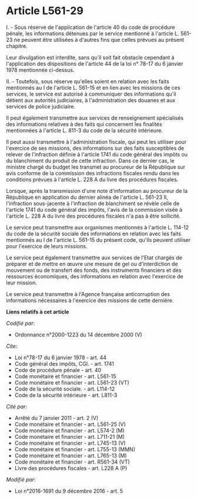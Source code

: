 # Article L561-29

I. - Sous réserve de l'application de l'article 40 du code de procédure pénale, les informations détenues par le service
mentionné à l'article L. 561-23 ne peuvent être utilisées à d'autres fins que celles prévues au présent chapitre. 

Leur divulgation est interdite, sans qu'il soit fait obstacle cependant à l'application des dispositions de l'article 44 de
la loi n° 78-17 du 6 janvier 1978 mentionnée ci-dessus. 

II. - Toutefois, sous réserve qu'elles soient en relation avec les faits mentionnés au I de l'article L. 561-15 et en lien
avec les missions de ces services, le service est autorisé à communiquer des informations qu'il détient aux autorités
judiciaires, à l'administration des douanes et aux services de police judiciaire. 

Il peut également transmettre aux services de renseignement spécialisés des informations relatives à des faits qui concernent
les finalités mentionnées à l'article L. 811-3 du code de la sécurité intérieure. 

Il peut aussi transmettre à l'administration fiscale, qui peut les utiliser pour l'exercice de ses missions, des informations
sur des faits susceptibles de relever de l'infraction définie à l'article 1741 du code général des impôts ou du blanchiment
du produit de cette infraction. Dans ce dernier cas, le ministre chargé du budget les transmet au procureur de la République
sur avis conforme de la commission des infractions fiscales rendu dans les conditions prévues à l'article L. 228 A du livre
des procédures fiscales. 

Lorsque, après la transmission d'une note d'information au procureur de la République en application du dernier alinéa de
l'article L. 561-23 II, l'infraction sous-jacente à l'infraction de blanchiment se révèle celle de l'article 1741 du code
général des impôts, l'avis de la commission visée à l'article L. 228 A du livre des procédures fiscales n'a pas à être
sollicité. 

Le service peut transmettre aux organismes mentionnés à l'article L. 114-12 du code de la sécurité sociale des informations
en relation avec les faits mentionnés au I de l'article L. 561-15 du présent code, qu'ils peuvent utiliser pour l'exercice de
leurs missions. 

Le service peut également transmettre aux services de l'Etat chargés de préparer et de mettre en œuvre une mesure de gel ou
d'interdiction de mouvement ou de transfert des fonds, des instruments financiers et des ressources économiques, des
informations en relation avec l'exercice de leur mission.

Le service peut transmettre à l'Agence française anticorruption des  informations nécessaires à l'exercice des missions de
cette dernière.

**Liens relatifs à cet article**

_Codifié par_:

  - Ordonnance n°2000-1223 du 14 décembre 2000 (V)

_Cite_:

  - Loi n°78-17 du 6 janvier 1978 - art. 44
  - Code général des impôts, CGI. - art. 1741
  - Code de procédure pénale - art. 40
  - Code monétaire et financier - art. L561-15
  - Code monétaire et financier - art. L561-23 (VT)
  - Code de la sécurité sociale. - art. L114-12
  - Code de la sécurité intérieure - art. L811-3

_Cité par_:

  - Arrêté du 7 janvier 2011 - art. 2 (V)
  - Code monétaire et financier - art. L561-25 (V)
  - Code monétaire et financier - art. L574-2 (M)
  - Code monétaire et financier - art. L711-21 (M)
  - Code monétaire et financier - art. L745-13 (V)
  - Code monétaire et financier - art. L755-13 (MMN)
  - Code monétaire et financier - art. L765-13 (M)
  - Code monétaire et financier - art. R561-34 (VT)
  - Livre des procédures fiscales - art. L228 A (P)

_Modifié par_:

  - Loi n°2016-1691 du 9 décembre 2016 - art. 5
